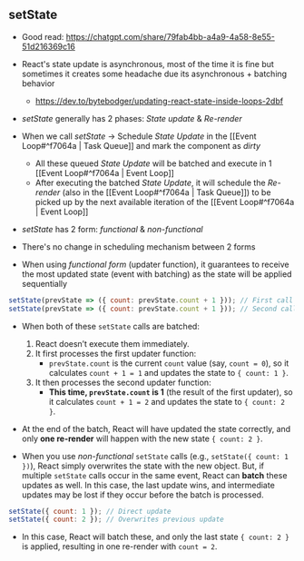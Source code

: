 
## setState
- Good read: https://chatgpt.com/share/79fab4bb-a4a9-4a58-8e55-51d216369c16
- React's state update is asynchronous, most of the time it is fine but sometimes it creates some headache due its asynchronous + batching behavior
	- https://dev.to/bytebodger/updating-react-state-inside-loops-2dbf

- *setState* generally has 2 phases: *State update* & *Re-render*
- When we call *setState* -> Schedule *State Update* in the [[Event Loop#^f7064a | Task Queue]] and mark the component as *dirty*
	- All these queued *State Update* will be batched and execute in 1 [[Event Loop#^f7064a | Event Loop]]
	- After executing the batched *State Update*, it will schedule the *Re-render* (also in the [[Event Loop#^f7064a | Task Queue]]) to be picked up by the next available iteration of the [[Event Loop#^f7064a | Event Loop]]

- *setState* has 2 form: *functional* & *non-functional*
- There's no change in scheduling mechanism between 2 forms
- When using *functional form* (updater function), it guarantees to receive the most updated state (event with batching) as the state will be applied sequentially
```javascript
setState(prevState => ({ count: prevState.count + 1 })); // First call
setState(prevState => ({ count: prevState.count + 1 })); // Second call
```
- When both of these `setState` calls are batched:
    1. React doesn’t execute them immediately.
    2. It first processes the first updater function:
        - `prevState.count` is the current `count` value (say, `count = 0`), so it calculates `count + 1 = 1` and updates the state to `{ count: 1 }`.
    3. It then processes the second updater function:
        - **This time, `prevState.count` is 1** (the result of the first updater), so it calculates `count + 1 = 2` and updates the state to `{ count: 2 }`.
- At the end of the batch, React will have updated the state correctly, and only **one re-render** will happen with the new state `{ count: 2 }`.

- When you use *non-functional* `setState` calls (e.g., `setState({ count: 1 })`), React simply overwrites the state with the new object. But, if multiple `setState` calls occur in the same event, React can **batch** these updates as well. In this case, the last update wins, and intermediate updates may be lost if they occur before the batch is processed.
```javascript
setState({ count: 1 }); // Direct update 
setState({ count: 2 }); // Overwrites previous update
```
- In this case, React will batch these, and only the last state `{ count: 2 }` is applied, resulting in one re-render with `count = 2`.